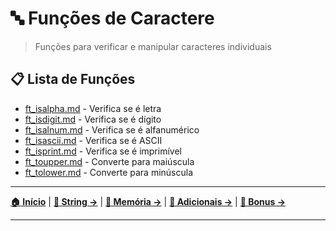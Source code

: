 # 🔤 Funções de Caractere

> Funções para verificar e manipular caracteres individuais

## 📋 Lista de Funções

- [ft_isalpha.md](ft_isalpha.md) - Verifica se é letra
- [ft_isdigit.md](ft_isdigit.md) - Verifica se é dígito  
- [ft_isalnum.md](ft_isalnum.md) - Verifica se é alfanumérico
- [ft_isascii.md](ft_isascii.md) - Verifica se é ASCII
- [ft_isprint.md](ft_isprint.md) - Verifica se é imprimível
- [ft_toupper.md](ft_toupper.md) - Converte para maiúscula
- [ft_tolower.md](ft_tolower.md) - Converte para minúscula

---

**[🏠 Início](../../README.md)** | **[📝 String →](../string/README.md)** | **[🧠 Memória →](../memory/README.md)** | **[🔧 Adicionais →](../additional/README.md)** | **[🔗 Bonus →](../bonus/README.md)**

---
